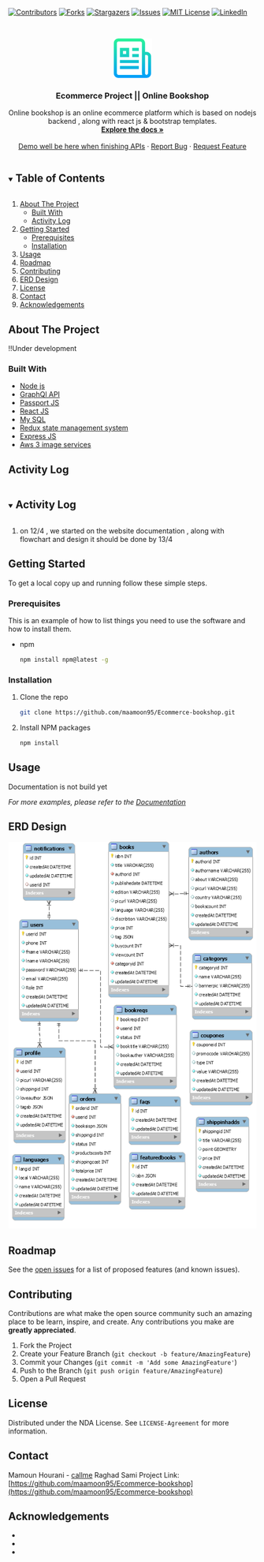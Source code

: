 <!--
*** Thanks for checking out the Best-README-Template. If you have a suggestion
*** that would make this better, please fork the repo and create a pull request
*** or simply open an issue with the tag "enhancement".
*** Thanks again! Now go create something AMAZING! :D
***
***
***
*** To avoid retyping too much info. Do a search and replace for the following:
*** github_username, repo_name, twitter_handle, email, project_title, project_description
-->



<!-- PROJECT SHIELDS -->
<!--
*** We using markdown "reference style" links for readability.
*** Reference links are enclosed in brackets [ ] instead of parentheses ( ).
*** See the bottom of this document for the declaration of the reference variables
*** for contributors-url, forks-url, etc. This is an optional, concise syntax you may use.
*** https://www.markdownguide.org/basic-syntax/#reference-style-links
-->
[![Contributors][contributors-shield]][contributors-url]
[![Forks][forks-shield]][forks-url]
[![Stargazers][stars-shield]][stars-url]
[![Issues][issues-shield]][issues-url]
[![MIT License][license-shield]][license-url]
[![LinkedIn][linkedin-shield]][linkedin-url]



<!-- PROJECT LOGO -->
<br />
<p align="center">
  <a href="https://github.com/maamoon95/Ecommerce-bookshop">
    <img src="images/logo.png" alt="Logo" width="80" height="80">
  </a>

  <h3 align="center">Ecommerce Project || Online Bookshop</h3>

  <p align="center">
   Online bookshop is an online ecommerce platform which is based on nodejs backend , along with react js & bootstrap templates.
    <br />
    <a href="https://github.com/maamoon95/Ecommerce-bookshop"><strong>Explore the docs »</strong></a>
    <br />
    <br />
    <a href="https://github.com/maamoon95/Ecommerce-bookshop">Demo well be here when finishing APIs</a>
    ·
    <a href="https://github.com/maamoon95/Ecommerce-bookshop/issues">Report Bug</a>
    ·
    <a href="https://github.com/maamoon95/Ecommerce-bookshop/issues">Request Feature</a>
  </p>
</p>



<!-- TABLE OF CONTENTS -->
<details open="open">
  <summary><h2 style="display: inline-block">Table of Contents</h2></summary>
  <ol>
    <li>
      <a href="#about-the-project">About The Project</a>
      <ul>
        <li><a href="#built-with">Built With</a></li>
      </ul>
       <ul>
      <li><a href="#activity-log">Activity Log</a></li>
      </ul>
    </li>
    <li>
      <a href="#getting-started">Getting Started</a>
      <ul>
        <li><a href="#prerequisites">Prerequisites</a></li>
        <li><a href="#installation">Installation</a></li>
      </ul>
    </li>
    <li><a href="#usage">Usage</a></li>
    <li><a href="#roadmap">Roadmap</a></li>
    <li><a href="#contributing">Contributing</a></li>
    <li><a href="#erd-design">ERD Design</a></li>
    <li><a href="#license">License</a></li>
    <li><a href="#contact">Contact</a></li>
    <li><a href="#acknowledgements">Acknowledgements</a></li>
  </ol>
</details>



<!-- ABOUT THE PROJECT -->
## About The Project

!!Under development


### Built With

* [Node js]()
* [GraphQl API]()
* [Passport JS]()
* [React JS]()
* [My SQL]()
* [Redux state management system]()
* [Express JS]()
* [Aws 3 image services]()

## Activity Log
<details open="open">
  <summary><h2 style="display: inline-block">Activity Log</h2></summary>
  <ol>
        <li>on 12/4 , we started on the website documentation , along with flowchart and design it should be done by 13/4</li>
  </ol>
</details>


<!-- GETTING STARTED -->
## Getting Started

To get a local copy up and running follow these simple steps.

### Prerequisites

This is an example of how to list things you need to use the software and how to install them.
* npm
  ```sh
  npm install npm@latest -g
  ```

### Installation

1. Clone the repo
   ```sh
   git clone https://github.com/maamoon95/Ecommerce-bookshop.git
   ```
2. Install NPM packages
   ```sh
   npm install
   ```



<!-- USAGE EXAMPLES -->
## Usage

Documentation is not build yet

_For more examples, please refer to the [Documentation](https://github.com/maamoon95/Ecommerce-bookshop)_



## ERD Design

<p align="center">
<img src="images/erd.png" alt="Logo" >
</p>

<!-- ROADMAP -->
## Roadmap

See the [open issues](https://github.com/maamoon95/Ecommerce-bookshop/issues) for a list of proposed features (and known issues).



<!-- CONTRIBUTING -->
## Contributing

Contributions are what make the open source community such an amazing place to be learn, inspire, and create. Any contributions you make are **greatly appreciated**.

1. Fork the Project
2. Create your Feature Branch (`git checkout -b feature/AmazingFeature`)
3. Commit your Changes (`git commit -m 'Add some AmazingFeature'`)
4. Push to the Branch (`git push origin feature/AmazingFeature`)
5. Open a Pull Request



<!-- LICENSE -->
## License

Distributed under the NDA License. See `LICENSE-Agreement` for more information.



<!-- CONTACT -->
## Contact

Mamoun Hourani - [callme](tel:962789994108) 
Raghad Sami
Project Link: [https://github.com/maamoon95/Ecommerce-bookshop](https://github.com/maamoon95/Ecommerce-bookshop)



<!-- ACKNOWLEDGEMENTS -->
## Acknowledgements

* []()
* []()
* []()





<!-- MARKDOWN LINKS & IMAGES -->
<!-- https://www.markdownguide.org/basic-syntax/#reference-style-links -->
[contributors-shield]: https://img.shields.io/github/contributors/maamoon95/Ecommerce-bookshop.svg?style=for-the-badge
[contributors-url]: https://github.com/maamoon95/Ecommerce-bookshop/graphs/contributors
[forks-shield]: https://img.shields.io/github/forks/maamoon95/Ecommerce-bookshop.svg?style=for-the-badge
[forks-url]: https://github.com/maamoon95/Ecommerce-bookshop/network/members
[stars-shield]: https://img.shields.io/github/stars/maamoon95/Ecommerce-bookshop.svg?style=for-the-badge
[stars-url]: https://github.com/maamoon95/Ecommerce-bookshop/stargazers
[issues-shield]: https://img.shields.io/github/issues/maamoon95/Ecommerce-bookshop.svg?style=for-the-badge
[issues-url]: https://github.com/maamoon95/Ecommerce-bookshop/issues
[license-shield]: https://img.shields.io/github/license/maamoon95/Ecommerce-bookshop.svg?style=for-the-badge
[license-url]: https://github.com/maamoon95/Ecommerce-bookshop/blob/master/LICENSE.txt
[linkedin-shield]: https://img.shields.io/badge/-LinkedIn-black.svg?style=for-the-badge&logo=linkedin&colorB=555
[linkedin-url]: https://linkedin.com/in/github_username